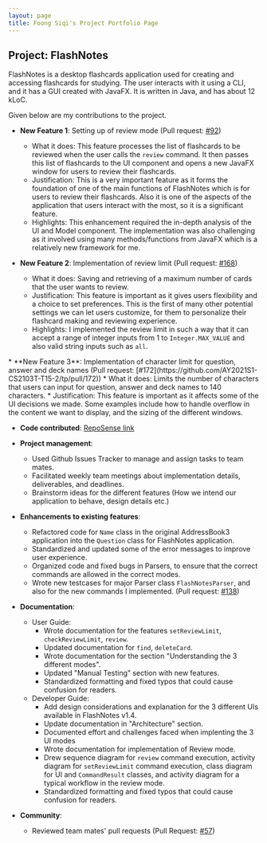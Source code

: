 ```yaml
---
layout: page
title: Foong Siqi's Project Portfolio Page
---
```


## Project: FlashNotes

FlashNotes is a desktop flashcards application used for creating and accessing flashcards for studying. The user 
interacts with it using a CLI, and it has a GUI created with JavaFX. It is written in Java, and has about 12 kLoC.

Given below are my contributions to the project.

* **New Feature 1**: Setting up of review mode (Pull request: [#92](https://github.com/AY2021S1-CS2103T-T15-2/tp/pull/92))
    * What it does: This feature processes the list of flashcards to be reviewed when the user calls the `review` command.
    It then passes this list of flashcards to the UI component and opens a new JavaFX window for users to review their
    flashcards.
    * Justification: This is a very important feature as it forms the foundation of one of the main functions of FlashNotes
    which is for users to review their flashcards. Also it is one of the aspects of the application that users interact with
    the most, so it is a significant feature.
    * Highlights: This enhancement required the in-depth analysis of the UI and Model component. The implementation was
    also challenging as it involved using many methods/functions from JavaFX which is a relatively new framework for me.

* **New Feature 2**: Implementation of review limit (Pull request: [#168](https://github.com/AY2021S1-CS2103T-T15-2/tp/pull/168))
    * What it does: Saving and retrieving of a maximum number of cards that the user wants to review.
    * Justification: This feature is important as it gives users flexibility and a choice to set preferences. This is the
    first of many other potential settings we can let users customize, for them to personalize their flashcard making
    and reviewing experience.
    * Highlights: I implemented the review limit in such a way that it can accept a range of integer inputs from 1 to 
    `Integer.MAX_VALUE` and also valid string inputs such as `all`. 

<div style="page-break-after: always;"></div>
* **New Feature 3**: Implementation of character limit for question, answer and deck names (Pull request: [#172](https://github.com/AY2021S1-CS2103T-T15-2/tp/pull/172))
    * What it does: Limits the number of characters that users can input for question, answer and deck names to 140 
    characters.
    * Justification: This feature is important as it affects some of the UI decisions we made. Some examples include
    how to handle overflow in the content we want to display, and the sizing of the different windows.

* **Code contributed**: [RepoSense link](https://nus-cs2103-ay2021s1.github.io/tp-dashboard/#breakdown=true&search=foongsq&sort=groupTitle&sortWithin=title&since=2020-08-14&timeframe=commit&mergegroup=&groupSelect=groupByRepos&checkedFileTypes=docs~functional-code~test-code~other)

* **Project management**:
    * Used Github Issues Tracker to manage and assign tasks to team mates.
    * Facilitated weekly team meetings about implementation details, deliverables,
    and deadlines.
    * Brainstorm ideas for the different features (How we intend our application to behave, design details etc.)

* **Enhancements to existing features**:
    * Refactored code for `Name` class in the original AddressBook3 application
    into the `Question` class for FlashNotes application.
    * Standardized and updated some of the error messages to improve user experience.
    * Organized code and fixed bugs in Parsers, to ensure that the correct commands are allowed in the correct modes.
    * Wrote new testcases for major Parser class `FlashNotesParser`, and also for the new commands I implemented. 
    (Pull request: [#138](https://github.com/AY2021S1-CS2103T-T15-2/tp/pull/138))

* **Documentation**:
  * User Guide:
    * Wrote documentation for the features `setReviewLimit`, `checkReviewLimit`, `review`.
    * Updated documentation for `find`, `deleteCard`.
    * Wrote documentation for the section "Understanding the 3 different modes".
    * Updated "Manual Testing" section with new features.
    * Standardized formatting and fixed typos that could cause confusion for readers.
  * Developer Guide:
    * Add design considerations and explanation for the 3 different UIs available in FlashNotes v1.4.
    * Update documentation in "Architecture" section.
    * Documented effort and challenges faced when implenting the 3 UI modes
    * Wrote documentation for implementation of Review mode.
    * Drew sequence diagram for `review` command execution, activity diagram for `setReviewLimit` command execution, 
    class diagram for UI and `CommandResult` classes, and activity diagram for a typical workflow in the review mode.
    * Standardized formatting and fixed typos that could cause confusion for readers.

* **Community**:
    * Reviewed team mates' pull requests (Pull Request: [#57](https://github.com/AY2021S1-CS2103T-T15-2/tp/pull/57))
